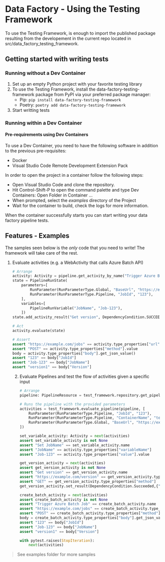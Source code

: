 
# Data Factory - Using the Testing Framework 

To use the Testing Framework, is enough to import the published package resulting from the developement in the current repo located in src/data_factory_testing_framework.

## Getting started with writing tests

### Running without a Dev Container
1. Set up an empty Python project with your favorite testing library
2. To use the Testing Framework, install the data-factory-testing-framework package from PyPI via your preferred package manager:
   * Pip: `pip install data-factory-testing-framework`
   * Poetry: `poetry add data-factory-testing-framework`
3. Start writting tests

### Running within a Dev Container

#### Pre-requirements using Dev Containers
To use a Dev Container, you need to have the following software in addition to the previous pre-requisites:

- Docker
- Visual Studio Code Remote Development Extension Pack

In order to open the project in a container follow the following steps:

- Open Visual Studio Code and clone the repository.
- Hit Control-Shift-P to open the command palette and type Dev Containers: Open Folder in Container ...
- When prompted, select the *examples* directory of the Project
- Wait for the container to build, check the logs for more information.

When the container successfully starts you can start writing your data factory pipeline tests.


## Features - Examples

The samples seen below is the _only_ code that you need to write! The framework will take care of the rest. 

1. Evaluate activities (e.g. a WebActivity that calls Azure Batch API)

    ```python
    # Arrange
    activity: Activity = pipeline.get_activity_by_name("Trigger Azure Batch Job")
    state = PipelineRunState(
        parameters=[
            RunParameter(RunParameterType.Global, "BaseUrl", "https://example.com"),
            RunParameter(RunParameterType.Pipeline, "JobId", "123"),
        ],
        variables=[
            PipelineRunVariable("JobName", "Job-123"),
        ])
    state.add_activity_result("Get version", DependencyCondition.SUCCEEDED, {"Version": "version1"})

    # Act
    activity.evaluate(state)

    # Assert
    assert "https://example.com/jobs" == activity.type_properties["url"].value
    assert "POST" == activity.type_properties["method"].value
    body = activity.type_properties["body"].get_json_value()
    assert "123" == body["JobId"]
    assert "Job-123" == body["JobName"]
    assert "version1" == body["Version"]
   ```
   
   2. Evaluate Pipelines and test the flow of activities given a specific input

       ```python
       # Arrange
       pipeline: PipelineResource = test_framework.repository.get_pipeline_by_name("batch_job")

       # Runs the pipeline with the provided parameters
       activities = test_framework.evaluate_pipeline(pipeline, [
           RunParameter(RunParameterType.Pipeline, "JobId", "123"),
           RunParameter(RunParameterType.Pipeline, "ContainerName", "test-container"),
           RunParameter(RunParameterType.Global, "BaseUrl", "https://example.com"),
       ])

       set_variable_activity: Activity = next(activities)
       assert set_variable_activity is not None
       assert "Set JobName" == set_variable_activity.name
       assert "JobName" == activity.type_properties["variableName"]
       assert "Job-123" == activity.type_properties["value"].value

       get_version_activity = next(activities)
       assert get_version_activity is not None
       assert "Get version" == get_version_activity.name
       assert "https://example.com/version" == get_version_activity.type_properties["url"].value
       assert "GET" == get_version_activity.type_properties["method"]
       get_version_activity.set_result(DependencyCondition.Succeeded,{"Version": "version1"})

       create_batch_activity = next(activities)
       assert create_batch_activity is not None
       assert "Trigger Azure Batch Job" == create_batch_activity.name
       assert "https://example.com/jobs" == create_batch_activity.type_properties["url"].value
       assert "POST" == create_batch_activity.type_properties["method"]
       body = create_batch_activity.type_properties["body"].get_json_value()
       assert "123" == body["JobId"]
       assert "Job-123" == body["JobName"]
       assert "version1" == body["Version"]

       with pytest.raises(StopIteration):
           next(activities)
       ```
   
> See examples folder for more samples
